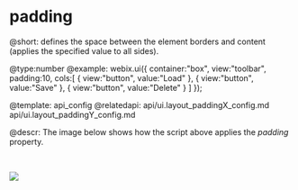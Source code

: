 padding
=============


@short: defines the space between the element borders and content (applies the specified value to all sides).
	

@type:number
@example:
webix.ui({
		container:"box",
		view:"toolbar",
        padding:10,
        cols:[
			{ view:"button", value:"Load" },
			{ view:"button", value:"Save" },
			{ view:"button", value:"Delete" }
		]
});

@template:	api_config
@relatedapi:
	api/ui.layout_paddingX_config.md
    api/ui.layout_paddingY_config.md
	
@descr:
The image below shows how the script above applies the <i>padding</i> property.

<br>

<img src="api/padding_image.png"> </img>

